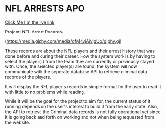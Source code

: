 # NFL ARRESTS APO

[Click Me I'm the live link](https://hamayonhussain.github.io/NACD/)


Project: NFL Arrest Records.


(https://media.giphy.com/media/ofM4yiAivjgUo/giphy.gi)

These records are about the NFL players and their arrest history that was done before and during their career. How the system work is by having to select the player(s) from the team they are currently or previously stayed with. Once, the selected player(s) are found, the system will now communicate with the seperate database API to retrieve criminal data records of the players.

It will display the NFL player's records in simple format for the user to read it with little to no problems while reading.

While it will be the goal for the project to aim for, the current status of it running depends on the user's interest to build it from the early state. Also, the API to retrieve the Criminal data records is not fully operational yet since it is going back and forth on working and not when being requested from the website.
